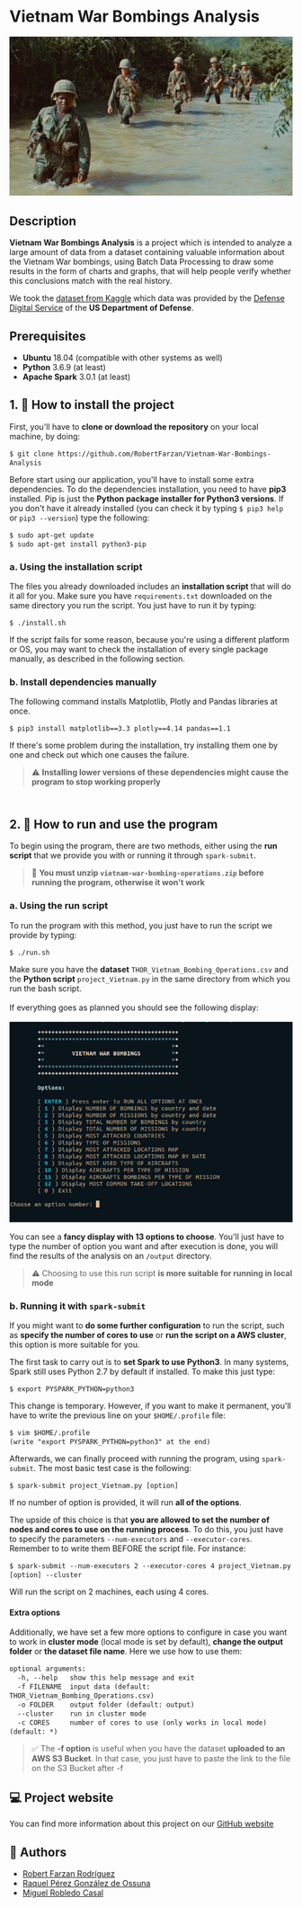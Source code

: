# Vietnam War Bombings Analysis

![](https://github.com/RobertFarzan/Vietnam-War-Bombings-Analysis/blob/gh-pages/assets/img/header-bg.jpg)

## Description

__Vietnam War Bombings Analysis__ is a project which is intended to analyze a large amount of data from a dataset containing valuable information about the Vietnam War bombings, using Batch Data Processing to draw some results in the form of charts and graphs, that will help people verify whether this conclusions match with the real history.

We took the [dataset from Kaggle](https://www.kaggle.com/usaf/vietnam-war-bombing-operations) which data was provided by the [Defense Digital Service](https://dds.mil/) of the **US Department of Defense**.

## Prerequisites

 - **Ubuntu** 18.04 (compatible with other systems as well)
 - **Python** 3.6.9 (at least)
 - **Apache Spark** 3.0.1 (at least)
 
## 1. :floppy_disk: How to install the project

First, you'll have to **clone or download the repository** on your local machine, by doing:
```
$ git clone https://github.com/RobertFarzan/Vietnam-War-Bombings-Analysis
```
Before start using our application, you'll have to install some extra dependencies. To do the dependencies installation, you need to have **pip3** installed. Pip is just the **Python package installer for Python3 versions**. If you don't have it already installed (you can check it by typing `$ pip3 help` or `pip3 --version`) type the following:
```
$ sudo apt-get update
$ sudo apt-get install python3-pip
```

### a. Using the installation script

The files you already downloaded includes an **installation script** that will do it all for you. Make sure you have `requirements.txt` downloaded on the same directory you run the script. You just have to run it by typing:
```
$ ./install.sh
```
If the script fails for some reason, because you're using a different platform or OS, you may want to check the installation of every single package manually, as described in the following section.

### b. Install dependencies manually

The following command installs Matplotlib, Plotly and Pandas libraries at once.
```
$ pip3 install matplotlib==3.3 plotly==4.14 pandas==1.1
```
If there's some problem during the installation, try installing them one by one and check out which one causes the failure.<br/>

> :warning: **Installing lower versions of these dependencies might cause the program to stop working properly**  

## <br/>2. :rocket: How to run and use the program 

To begin using the program, there are two methods, either using the **run script** that we provide you with or running it through `spark-submit`.<br/>
> :rotating_light: **You must unzip `vietnam-war-bombing-operations.zip` before running the program, otherwise it won't work** 

### a. Using the run script

To run the program with this method, you just have to run the script we provide by typing:
```
$ ./run.sh
```

Make sure you have the **dataset** `THOR_Vietnam_Bombing_Operations.csv` and the **Python script** `project_Vietnam.py` in the same directory from which you run the bash script.<br/><br/>
If everything goes as planned you should see the following display:<br/><br/>
![](https://github.com/RobertFarzan/Vietnam-War-Bombings-Analysis/blob/gh-pages/assets/img/program_display.PNG)

You can see a **fancy display with 13 options to choose**. You'll just have to type the number of option you want and after execution is done, you will find the results of the analysis on an `/output` directory.

> :warning:  Choosing to use this run script **is more suitable for running in local mode**

### b. Running it with `spark-submit`
If you might want to **do some further configuration** to run the script, such as **specify the number of cores to use** or **run the script on a AWS cluster**, this option is more suitable for you.</br>

The first task to carry out is to **set Spark to use Python3**. In many systems, Spark still uses Python 2.7 by default if installed. To make this just type:
```
$ export PYSPARK_PYTHON=python3
```
This change is temporary. However, if you want to make it permanent, you'll have to write the previous line on your `$HOME/.profile` file:
```
$ vim $HOME/.profile
(write "export PYSPARK_PYTHON=python3" at the end)
```
Afterwards, we can finally proceed with running the program, using `spark-submit`. The most basic test case is the following:
```
$ spark-submit project_Vietnam.py [option]
```
If no number of option is provided, it will run **all of the options**.

The upside of this choice is that **you are allowed to set the number of nodes and cores to use on the running process**. To do this, you just have to specify the parameters `--num-executors` and `--executor-cores`. Remember to to write them BEFORE the script file. For instance:
```
$ spark-submit --num-executors 2 --executor-cores 4 project_Vietnam.py [option] --cluster
```
Will run the script on 2 machines, each using 4 cores.

#### Extra options
Additionally, we have set a few more options to configure in case you want to work in **cluster mode** (local mode is set by default), **change the output folder** or **the dataset file name**. Here we use how to use them:
```
optional arguments:
  -h, --help   show this help message and exit
  -f FILENAME  input data (default: THOR_Vietnam_Bombing_Operations.csv)
  -o FOLDER    output folder (default: output)
  --cluster    run in cluster mode
  -c CORES     number of cores to use (only works in local mode) (default: *)
```

> :white_check_mark:  The **-f option** is useful when you have the dataset **uploaded to an AWS S3 Bucket**. In that case, you just have to paste the link to the file on the S3 Bucket after -f

## :computer: Project website 
You can find more information about this project on our [GitHub website](https://robertfarzan.github.io/Vietnam-War-Bombings-Analysis/)


## :construction_worker: Authors
[1]:https://github.com/RobertFarzan
[2]:https://github.com/raquelpgo
[3]:https://github.com/migroble

- [Robert Farzan Rodríguez][1]
- [Raquel Pérez González de Ossuna][2]
- [Miguel Robledo Casal][3]
